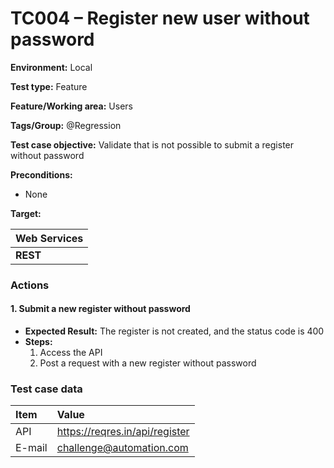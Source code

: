 # TC004 – Register new user without password

**Environment:** Local

**Test type:** Feature

**Feature/Working area:** Users

**Tags/Group:** @Regression

**Test case objective:** Validate that is not possible to submit a register without
password

**Preconditions:**

* None

**Target:**

| Web Services          |
|:----------------------|
| **REST** |

### Actions

#### 1. Submit a new register without password

* **Expected Result:** The register is not created, and the status code is 400
* **Steps:**
    <ol>
        <li>Access the API</li>
        <li>Post a request with a new register without password</li>
    </ol>

### Test case data

| Item                  | Value      |
|:----------------------|:-----------|
| API                   | https://reqres.in/api/register |
| E-mail                 | challenge@automation.com |
